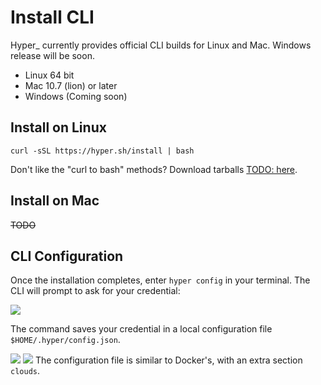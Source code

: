 # Install CLI

Hyper_ currently provides official CLI builds for Linux and Mac. Windows release will be soon.

- Linux 64 bit
- Mac 10.7 (lion) or later
- Windows (Coming soon)

## Install on Linux

    curl -sSL https://hyper.sh/install | bash

Don't like the "curl to bash" methods? Download tarballs [TODO: here]().

## Install on Mac
~~TODO~~

## CLI Configuration

Once the installation completes, enter `hyper config` in your terminal. The CLI will prompt to ask for your credential:


![](https://trello-attachments.s3.amazonaws.com/56daae9b816ec930c8d98197/600x119/9fae270300cee6068785e666c0d350a7/upload_3_18_2016_at_6_11_19_PM.png)

The command saves your credential in a local configuration file `$HOME/.hyper/config.json`.

![](https://trello-attachments.s3.amazonaws.com/56daae9b816ec930c8d98197/768x286/b1e21c3752ac5479e625383ab94ac56a/pasted_image_at_2016_03_18_05_19_pm.png)
![](https://trello-attachments.s3.amazonaws.com/56daae9b816ec930c8d98197/768x286/b1e21c3752ac5479e625383ab94ac56a/pasted_image_at_2016_03_18_05_19_pm.png)
The configuration file is similar to Docker's, with an extra section `clouds`.
